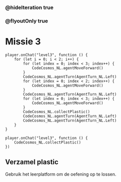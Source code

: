 ### @hideIteration true
### @flyoutOnly true
# Missie 3

```blocks
player.onChat("level3", function () {
    for (let i = 0; i < 2; i++) {
        for (let index = 0; index < 3; index++) {
            CodeCosmos_NL.agentMoveForward()
        }
        CodeCosmos_NL.agentTurn(AgentTurn_NL.Left)
        for (let index = 0; index < 2; index++) {
            CodeCosmos_NL.agentMoveForward()
        }
        CodeCosmos_NL.agentTurn(AgentTurn_NL.Left)
        for (let index = 0; index < 3; index++) {
            CodeCosmos_NL.agentMoveForward()
        }
        CodeCosmos_NL.collectPlastic()
        CodeCosmos_NL.agentTurn(AgentTurn_NL.Left)
        CodeCosmos_NL.agentTurn(AgentTurn_NL.Left)
    }
}
```

```template
player.onChat("level3", function () {
    CodeCosmos_NL.collectPlastic()
})
```

## Verzamel plastic
Gebruik het leerplatform om de oefening op te lossen.